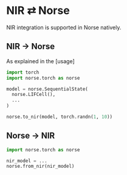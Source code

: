 # NIR ⇄ Norse

NIR integration is supported in Norse natively.

## NIR → Norse

As explained in the [usage]

```python
import torch
import norse.torch as norse

model = norse.SequentialState(
  norse.LIFCell(),
  ...
)

norse.to_nir(model, torch.randn(1, 10))
```

## Norse → NIR
```python
import norse.torch as norse

nir_model = ...
norse.from_nir(nir_model)
```